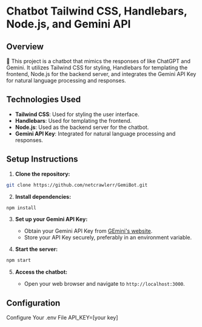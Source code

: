 # Chatbot Tailwind CSS, Handlebars, Node.js, and Gemini API

## Overview

🤖 This project is a chatbot that mimics the responses of like ChatGPT and Gemini.
It utilizes Tailwind CSS for styling, Handlebars for templating the frontend, Node.js for the backend server, and integrates the Gemini API Key for natural language processing and responses.


## Technologies Used

- **Tailwind CSS**: Used for styling the user interface.
- **Handlebars**: Used for templating the frontend.
- **Node.js**: Used as the backend server for the chatbot.
- **Gemini API Key**: Integrated for natural language processing and responses.

## Setup Instructions

1. **Clone the repository:**

```bash
git clone https://github.com/netcrawlerr/GemiBot.git
```

2. **Install dependencies:**

```bash
npm install
```

3. **Set up your Gemini API Key:**

   - Obtain your Gemini API Key from [GEmini's website](https://ai.google.dev/gemini-api).
   - Store your API Key securely, preferably in an environment variable.

4. **Start the server:**

```bash
npm start
```

5. **Access the chatbot:**

   - Open your web browser and navigate to `http://localhost:3000`.

## Configuration

Configure Your .env File 
API_KEY=[your key]

